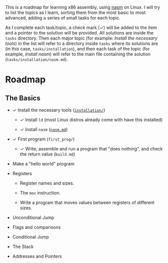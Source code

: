 This is a roadmap for learning x86 assembly, using
[nasm](https://www.nasm.us/) on Linux. I will try to list the topics as I
learn, sorting them from the most basic to most advanced, adding a series of
small tasks for each topic.

As I complete each task/topic, a check mark (✓) will be added to the item
and a pointer to the solution will be provided. All solutions are inside
the `tasks` directory. Then each major topic (for example: *Install the
necessary tools*) in the list will refer to a directory inside `tasks` 
where its solutions are (in this case, `tasks/installation`), and then each 
task of the topic (for example, *install nasm*) will refer to the main file 
containing the solution (`tasks/installation/nasm.md`).

# Roadmap

## The Basics

* ✓ Install the necessary tools ([`installation/`](installation))

  * ✓ Install `ld` (most Linux distros already come with have this installed)

  * ✓ Install `nasm` ([`nasm.md`](installation/nasm.md))

* ✓ First program (`first_prog/`)

  * ✓ Write, assemble and run a program that "does nothing", and check 
  the return value (`build.md`)

* Make a "hello world" program

* Registers

  * Register names and sizes.

  * The `mov` instruction.

  * Write a program that moves values between registers of different sizes.

* Unconditional Jump

* Flags and comparisons

* Conditional Jump

* The Stack

* Addresses and Pointers
